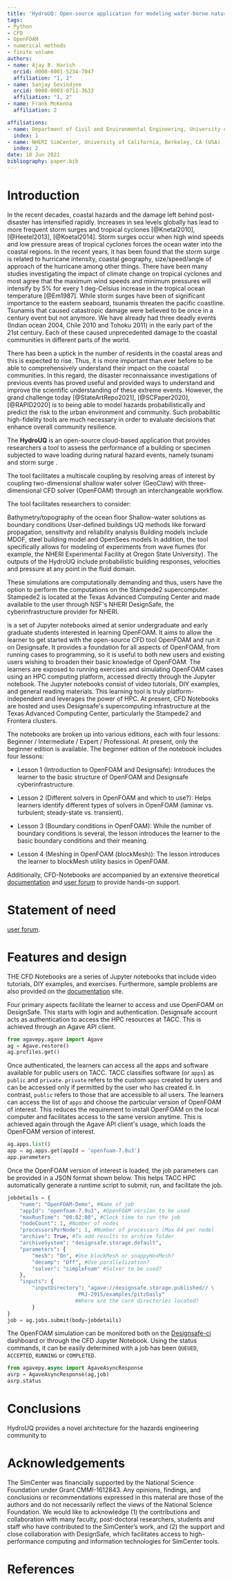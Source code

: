 ```yaml
---
title: 'HydroUQ: Open-source application for modeling water-borne natural hazards'
tags:
- Python
- CFD
- OpenFOAM
- numerical methods
- finite volume
authors:
- name: Ajay B. Harish
  orcid: 0000-0001-5234-7047
  affiliation: "1, 2"
- name: Sanjay Govindjee
  orcid: 0000-0003-0711-3633
  affiliation: "1, 2"
- name: Frank McKenna
  affiliation: 2

affiliations:
- name: Department of Civil and Environmental Engineering, University of California, Berkeley, CA (USA)
  index: 1
- name: NHERI SimCenter, University of California, Berkeley, CA (USA)
  index: 2
date: 18 Jun 2021
bibliography: paper.bib
---
```


# Introduction

In the recent decades, coastal hazards and the damage left behind post-disaster has intensified rapidly. Increases in sea levels globally has lead to more frequent storm surges and tropical cyclones [@Knetal2010], [@Heetel2013], [@Koetal2014]. Storm surges occur when high wind speeds and low pressure areas of tropical cyclones forces the ocean water into the coastal regions. In the recent years, it has been found that the storm surge is related to hurricane intensity, coastal geography, size/speed/angle of approach of the hurricane among other things. There have been many studies investigating the impact of climate change on tropical cyclones and most agree that the maximum wind speeds and minimum pressures will intensify by 5% for every 1 deg-Celsius increase in the tropical ocean temperature [@Em1987]. While storm surges have been of significant importance to the eastern seaboard, tsunamis threaten the pacific coastline. Tsunamis that caused catastropic damage were believed to be once in a century event but not anymore. We have already had three deadly events (Indian ocean 2004, Chile 2010 and Tohoku 2011) in the early part of the 21st century. Each of these caused unprecedented damage to the coastal communities in different parts of the world. 

There has been a uptick in the number of residents in the coastal areas and this is expected to rise. Thus, it is more important than ever before to be able to comprehensively understand their impact on the coastal communities. In this regard, the disaster reconnaissance investigations of previous events has proved useful and provided ways to understand and improve the scientific understanding of these extreme events. However, the grand challenge today [@StateArtRepo2021], [@SCPaper2020], [@RAPID2020] is to being able to model hazards probabilistically and predict the risk to the urban environment and community. Such probabilitic high-fidelity tools are much necessary in order to evaluate decisions that enhance overall community resilience.

The **HydroUQ** is an open-source cloud-based application that provides researchers a tool to assess the performance of a building or specimen subjected to wave loading during natural hazard events, namely tsunami and storm surge . 




The tool facilitates a multiscale coupling by resolving areas of interest by coupling two-dimensional shallow water solver (GeoClaw) with three-dimensional CFD solver (OpenFOAM) through an interchangeable workflow.

The tool facilitates researchers to consider:

Bathymetry/topography of the ocean floor
Shallow-water solutions as boundary conditions
User-defined buildings
UQ methods like forward propagation, sensitivity and reliability analysis
Building models include MDOF, steel building model and OpenSees models
In addition, the tool specifically allows for modeling of experiments from wave flumes (for example, the NHERI Experimental Facility at Oregon State University). The outputs of the HydroUQ include probabilistic building responses, velocities and pressure at any point in the fluid domain.

These simulations are computationally demanding and thus, users have the option to perform the computations on the Stampede2 supercomputer. Stampede2 is located at the Texas Advanced Computing Center and made available to the user through NSF's NHERI DesignSafe, the cyberinfrastructure provider for NHERI.




is a set of Jupyter notebooks aimed at senior undergraduate and early graduate students interested in learning OpenFOAM. It aims to allow the learner to get started with the open-source CFD tool OpenFOAM and run it on Designsafe. It provides a foundation for all aspects of OpenFOAM, from running cases to programming, so it is useful to both new users and existing users wishing to broaden their basic knowledge of OpenFOAM. The learners are exposed to running exercises and simulating OpenFOAM cases using an HPC computing platform, accessed directly through the Jupyter notebook. The Jupyter notebooks consist of video tutorials, DIY examples, and general reading materials. This learning tool is truly platform-independent and leverages the power of HPC. At present, CFD Notebooks are hosted and uses Designsafe's supercomputing infrastructure at the Texas Advanced Computing Center, particularly the Stampede2 and Frontera clusters.

The notebooks are broken up into various editions, each with four lessons: Beginner / Intermediate / Expert / Professional. At present, only the beginner edition is available. The beginner edition of the notebook includes four lessons:

* Lesson 1 (Introduction to OpenFOAM and Designsafe): Introduces the learner to the basic structure of OpenFOAM and Designsafe cyberinfrastructure. 

* Lesson 2 (Different solvers in OpenFOAM and which to use?): Helps learners identify different types of solvers in OpenFOAM (laminar vs. turbulent; steady-state vs. transient).

* Lesson 3 (Boundary conditions in OpenFOAM): While the number of boundary conditions is several, the lesson introduces the learner to the basic boundary conditions and their meaning.

* Lesson 4 (Meshing in OpenFOAM (blockMesh)): The lesson introduces the learner to blockMesh utility basics in OpenFOAM.

Additionally, CFD-Notebooks are accompanied by an extensive theoretical [documentation](https://nheri-simcenter.github.io/CFD-Notebooks/) and [user forum](http://simcenter-messageboard.designsafe-ci.org/smf/index.php?board=11.0) to provide hands-on support.

# Statement of need



[user forum](http://simcenter-messageboard.designsafe-ci.org/smf/index.php?board=11.0). 



# Features and design

THE CFD Notebooks are a series of Jupyter notebooks that include video tutorials, DIY examples, and exercises. Furthermore, sample problems are also provided on the [documentation](https://nheri-simcenter.github.io/CFD-Notebooks/) site.

Four primary aspects facilitate the learner to access and use OpenFOAM on DesignSafe. This starts with login and authentication. Designsafe account acts as authentication to access the HPC resources at TACC. This is achieved through an Agave API client. 

```python
from agavepy.agave import Agave
ag = Agave.restore()
ag.profiles.get()
```

Once authenticated, the learners can access all the apps and software available for public users on TACC. TACC classifies software (or `apps`) as `public` and `private`. `private` refers to the custom `apps` created by users and can be accessed only if permitted by the user who has created it. In contrast, `public` refers to those that are accessible to all users. The learners can access the list of `apps` and choose the particular version of OpenFOAM of interest. This reduces the requirement to install OpenFOAM on the local computer and facilitates access to the same version anytime. This is achieved again through the Agave API client's usage, which loads the OpenFOAM version of interest.

```python
ag.apps.list()
app = ag.apps.get(appId = 'openfoam-7.0u3')
app.parameters

```

Once the OpenFOAM version of interest is loaded, the job parameters can be provided in a JSON format shown below. This helps TACC HPC automatically generate a runtime script to submit, run, and facilitate the job.

```python
jobdetails = {
	"name": "OpenFOAM-Demo", #Name of job
	"appId": "openfoam-7.0u3", #OpenFOAM version to be used
	"maxRunTime": "00:02:00", #Clock time to run the job
	"nodeCount": 1, #Number of nodes
	"processorsPerNode": 1, #Number of processors (Max 64 per node)
	"archive": True, #To add results to archive folder
	"archiveSystem": "designsafe.storage.default",
	"parameters": {
        "mesh": "On", #Use blockMesh or snappyHexMesh?
        "decomp": "Off", #Use parallelization?
        "solver": "simpleFoam" #Solver to be used?
    },
	"inputs": {
		"inputDirectory": "agave://designsafe.storage.published// \
                       PRJ-2915/examples/pitzDaily" 
                      #Where are the care directories located?
		}
}
job = ag.jobs.submit(body=jobdetails)
```

The OpenFOAM simulation can be monitored both on the [Designsafe-ci](https://www.designsafe-ci.org/) dashboard or through the CFD Jupyter Notebook. Using the status commands, it can be easily determined with a job has been `QUEUED`, `ACCEPTED`, `RUNNING` or `COMPLETED`.

```python
from agavepy.async import AgaveAsyncResponse
asrp = AgaveAsyncResponse(ag,job)
asrp.status
```


# Conclusions

HydroUQ provides a novel architecture for the hazards engineering community to 

# Acknowledgements

The SimCenter was financially supported by the National Science Foundation under Grant CMMI-1612843. Any opinions, findings, and conclusions or recommendations expressed in this material are those of the authors and do not necessarily reflect the views of the National Science Foundation. We would like to acknowledge (1) the contributions and collaboration with many faculty, post-doctoral researchers, students and staff who have contributed to the SimCenter’s work, and (2) the support and close collaboration with DesignSafe, which facilitates access to high-performance computing and information technologies for SimCenter tools.

# References
